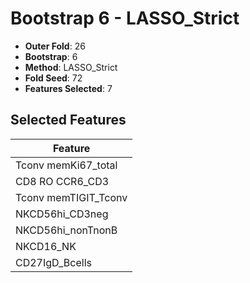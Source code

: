 # Bootstrap 6 - LASSO_Strict

- **Outer Fold**: 26
- **Bootstrap**: 6
- **Method**: LASSO_Strict
- **Fold Seed**: 72
- **Features Selected**: 7

## Selected Features

| Feature |
|---------|
| Tconv memKi67_total |
| CD8 RO CCR6_CD3 |
| Tconv memTIGIT_Tconv |
| NKCD56hi_CD3neg |
| NKCD56hi_nonTnonB |
| NKCD16_NK |
| CD27IgD_Bcells |
